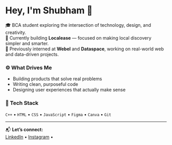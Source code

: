 # Hey, I'm Shubham 👋  

🎓 BCA student exploring the intersection of technology, design, and creativity.  
🚀 Currently building **Localease** — focused on making local discovery simpler and smarter.  
💼 Previously interned at **Webel** and **Dataspace**, working on real-world web and data-driven projects.  

### ⚙️ What Drives Me  
- Building products that solve real problems  
- Writing clean, purposeful code  
- Designing user experiences that actually make sense  

### 🧰 Tech Stack  
`C++` • `HTML` • `CSS` • `JavaScript` • `Figma` • `Canva` • `Git`

---

📬 **Let’s connect:**  
[LinkedIn](Shubham_Chatterjee2k05) • [Instagram](shubhineclipse) • 
